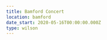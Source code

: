 ```yaml
---
title: Bamford Concert
location: bamford
date_start: 2020-05-16T00:00:00.000Z
type: wilson
---
```


